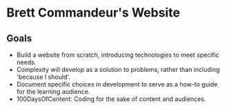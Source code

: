 # Brett Commandeur's Website

## Goals
- Build a website from scratch, introducing technologies to meet specific needs. 
- Complexity will develop as a solution to problems, rather than including 'because I should'. 
- Document specific choices in development to serve as a how-to guide for the learning audience. 
- 100DaysOfContent: Coding for the sake of content and audiences. 
